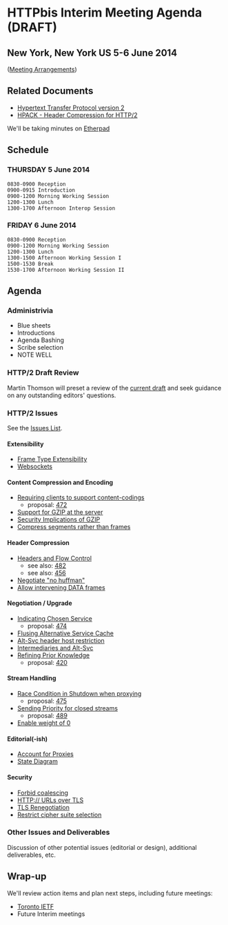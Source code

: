 # HTTPbis Interim Meeting Agenda (DRAFT)

## New York, New York US 5-6 June 2014

([Meeting Arrangements](https://github.com/http2/wg_materials/blob/master/interim-14-06/arrangements.md))


## Related Documents

* [Hypertext Transfer Protocol version 2](http://tools.ietf.org/html/draft-ietf-httpbis-http2)
* [HPACK - Header Compression for HTTP/2](http://tools.ietf.org/html/draft-ietf-httpbis-header-compression)

We'll be taking minutes on [Etherpad](http://etherpad.tools.ietf.org:9000/p/notes-14-06-interim-httpbis)


## Schedule

### THURSDAY 5 June 2014

	0830-0900 Reception
    0900-0915 Introduction
    0900-1200 Morning Working Session
    1200-1300 Lunch
    1300-1700 Afternoon Interop Session
    

### FRIDAY 6 June 2014

	0830-0900 Reception
	0900-1200 Morning Working Session
	1200-1300 Lunch
	1300-1500 Afternoon Working Session I
	1500-1530 Break
	1530-1700 Afternoon Working Session II


## Agenda

### Administrivia

* Blue sheets
* Introductions
* Agenda Bashing
* Scribe selection
* NOTE WELL

### HTTP/2 Draft Review

Martin Thomson will preset a review of the [current
draft](http://tools.ietf.org/html/draft-ietf-httpbis-http2) and seek guidance
on any outstanding editors' questions.

### HTTP/2 Issues

See the [Issues List](https://github.com/http2/http2-spec/issues?milestone=&page=1&state=open).

#### Extensibility

* [Frame Type Extensibility](https://github.com/http2/http2-spec/issues/95)
* [Websockets](https://github.com/http2/http2-spec/issues/386)

#### Content Compression and Encoding
* [Requiring clients to support content-codings](https://github.com/http2/http2-spec/issues/460)
  - proposal: [472](https://github.com/http2/http2-spec/issues/472)
* [Support for GZIP at the server](https://github.com/http2/http2-spec/issues/424)
* [Security Implications of GZIP](https://github.com/http2/http2-spec/issues/423)
* [Compress segments rather than frames](https://github.com/http2/http2-spec/issues/466)

#### Header Compression
* [Headers and Flow Control](https://github.com/http2/http2-spec/issues/480)
  - see also: [482](https://github.com/http2/http2-spec/issues/482)
  - see also: [456](https://github.com/http2/http2-spec/issues/456)
* [Negotiate "no huffman"](https://github.com/http2/http2-spec/issues/485)
* [Allow intervening DATA frames](https://github.com/http2/http2-spec/issues/481)

#### Negotiation / Upgrade
* [Indicating Chosen Service](https://github.com/http2/http2-spec/issues/443)
  - proposal: [474](https://github.com/http2/http2-spec/issues/474)
* [Flusing Alternative Service Cache](https://github.com/http2/http2-spec/issues/444)
* [Alt-Svc header host restriction](https://github.com/http2/http2-spec/issues/492)
* [Intermediaries and Alt-Svc](https://github.com/http2/http2-spec/issues/462)
* [Refining Prior Knowledge](https://github.com/http2/http2-spec/issues/418)
  - proposal: [420](https://github.com/http2/http2-spec/issues/420)

#### Stream Handling
* [Race Condition in Shutdown when proxying](https://github.com/http2/http2-spec/issues/458)
  - proposal: [475](https://github.com/http2/http2-spec/issues/475)
* [Sending Priority for closed streams](https://github.com/http2/http2-spec/issues/468)
  - proposal: [489](https://github.com/http2/http2-spec/issues/489)
* [Enable weight of 0](https://github.com/http2/http2-spec/issues/436)

#### Editorial(-ish)
* [Account for Proxies](https://github.com/http2/http2-spec/issues/413)
* [State Diagram](https://github.com/http2/http2-spec/issues/484)

#### Security
* [Forbid coalescing](https://github.com/http2/http2-spec/issues/490)
* [HTTP:// URLs over TLS](https://github.com/http2/http2-spec/issues/315)
* [TLS Renegotiation](https://github.com/http2/http2-spec/issues/363)
* [Restrict cipher suite selection](https://github.com/http2/http2-spec/issues/491)



### Other Issues and Deliverables

Discussion of other potential issues (editorial or design), additional
deliverables, etc.

## Wrap-up

We'll review action items and plan next steps, including future meetings:

* [Toronto IETF](http://www.ietf.org/meeting/upcoming.html)
* Future Interim meetings
